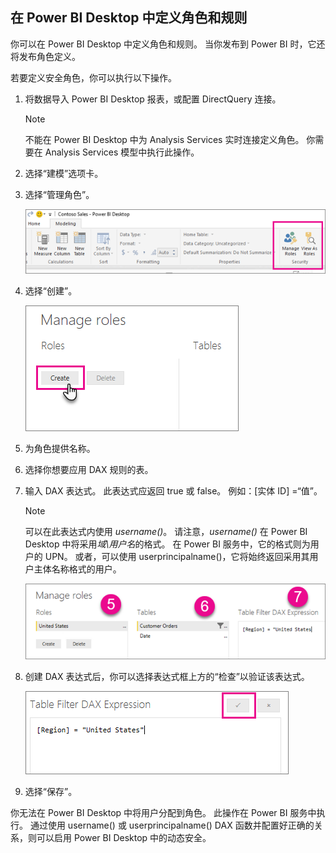 ## <a name="define-roles-and-rules-within-power-bi-desktop"></a>在 Power BI Desktop 中定义角色和规则
你可以在 Power BI Desktop 中定义角色和规则。 当你发布到 Power BI 时，它还将发布角色定义。

若要定义安全角色，你可以执行以下操作。

1. 将数据导入 Power BI Desktop 报表，或配置 DirectQuery 连接。
   
   > [!NOTE]
   > 不能在 Power BI Desktop 中为 Analysis Services 实时连接定义角色。 你需要在 Analysis Services 模型中执行此操作。
   > 
   > 
2. 选择“建模”选项卡。
3. 选择“管理角色”。
   
   ![](./media/rls-desktop-define-roles/powerbi-desktop-security.png)
4. 选择“创建”。
   
   ![](./media/rls-desktop-define-roles/powerbi-desktop-security-create-role.png)
5. 为角色提供名称。 
6. 选择你想要应用 DAX 规则的表。
7. 输入 DAX 表达式。 此表达式应返回 true 或 false。 例如：[实体 ID] =“值”。
   
   > [!NOTE]
   > 可以在此表达式内使用 *username()*。 请注意，*username()* 在 Power BI Desktop 中将采用*域\用户名*的格式。 在 Power BI 服务中，它的格式则为用户的 UPN。 或者，可以使用 userprincipalname()，它将始终返回采用其用户主体名称格式的用户。
   > 
   > 
   
   ![](./media/rls-desktop-define-roles/powerbi-desktop-security-create-rule.png)
8. 创建 DAX 表达式后，你可以选择表达式框上方的“检查”以验证该表达式。
   
   ![](./media/rls-desktop-define-roles/powerbi-desktop-security-validate-dax.png)
9. 选择“保存”。

你无法在 Power BI Desktop 中将用户分配到角色。 此操作在 Power BI 服务中执行。 通过使用 username() 或 userprincipalname() DAX 函数并配置好正确的关系，则可以启用 Power BI Desktop 中的动态安全。

